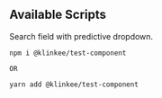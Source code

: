 ## Available Scripts

Search field with predictive dropdown.
````
npm i @klinkee/test-component

OR

yarn add @klinkee/test-component
````
